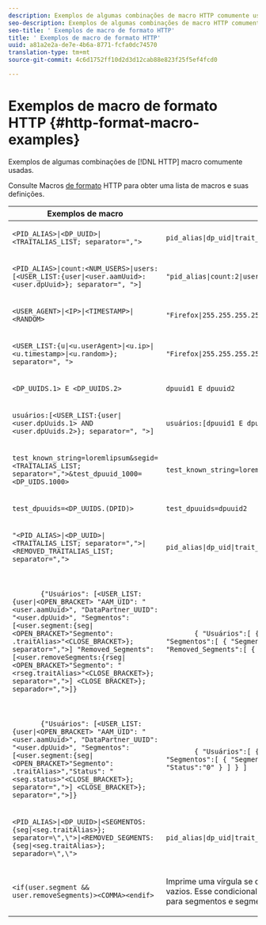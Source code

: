 ```yaml
---
description: Exemplos de algumas combinações de macro HTTP comumente usadas.
seo-description: Exemplos de algumas combinações de macro HTTP comumente usadas.
seo-title: ' Exemplos de macro de formato HTTP'
title: ' Exemplos de macro de formato HTTP'
uuid: a81a2e2a-de7e-4b6a-8771-fcfa0dc74570
translation-type: tm+mt
source-git-commit: 4c6d1752ff10d2d3d12cab88e823f25f5ef4fcd0

---
```



# Exemplos de macro de formato HTTP {#http-format-macro-examples}

Exemplos de algumas combinações de [!DNL HTTP] macro comumente usadas.

Consulte Macros [de formato](../formats/web-formats.md) HTTP para obter uma lista de macros e suas definições.

<table id="table_D5FAC5D056ED49D79FA883197EF8F42E"> 
 <thead> 
  <tr> 
   <th colname="col1" class="entry"> Exemplos de macro </th> 
   <th colname="col2" class="entry"> Formato de saída </th> 
  </tr> 
 </thead>
 <tbody> 
  <tr> 
   <td colname="col1"> <p> <code>&lt;PID_ALIAS&gt;|&lt;DP_UUID&gt;|&lt;TRAITALIAS_LIST; separator=","&gt;</code> </p> </td> 
   <td colname="col2"> <p> <code>pid_alias|dp_uid|trait_1,trait_2</code> </p> </td> 
  </tr> 
  <tr> 
   <td colname="col1"> <p> <code>&lt;PID_ALIAS&gt;|count:&lt;NUM_USERS&gt;|users:[&lt;USER_LIST:{user|&lt;user.aamUuid&gt;:&lt;user.dpUuid&gt;}; separator=", "&gt;]</code> </p> </td> 
   <td colname="col2"> <p> <code>"pid_alias|count:2|users:[uuid1:dpuuid1, uuid2:dpuuid2]"</code> </p> </td> 
  </tr> 
  <tr> 
   <td colname="col1"> <p> <code>&lt;USER_AGENT&gt;|&lt;IP&gt;|&lt;TIMESTAMP&gt;|&lt;RANDOM&gt;</code> </p> </td> 
   <td colname="col2"> <p> <code>"Firefox|255.255.255.255|1395758143|42341"</code> </p> </td> 
  </tr> 
  <tr> 
   <td colname="col1"> <p> <code>&lt;USER_LIST:{u|&lt;u.userAgent&gt;|&lt;u.ip&gt;|&lt;u.timestamp&gt;|&lt;u.random&gt;}; separator=", "&gt;</code> </p> </td> 
   <td colname="col2"> <p> <code>"Firefox|255.255.255.255|1395758143|42341"</code> </p> </td> 
  </tr> 
  <tr> 
   <td colname="col1"> <p> <code>&lt;DP_UUIDS.1&gt; E &lt;DP_UUIDS.2&gt;</code> </p> </td> 
   <td colname="col2"> <p> <code>dpuuid1 E dpuuid2</code> </p> </td> 
  </tr> 
  <tr> 
   <td colname="col1"> <p> <code>usuários:[&lt;USER_LIST:{user|&lt;user.dpUuids.1&gt; AND &lt;user.dpUuids.2&gt;}; separator=", "&gt;]</code> </p> </td> 
   <td colname="col2"> <p> <code>usuários:[dpuuid1 E dpuuid2]</code> </p> </td> 
  </tr> 
  <tr> 
   <td colname="col1"> <p> <code>test_known_string=loremlipsum&amp;segid=&lt;TRAITALIAS_LIST; separator=","&gt;&amp;test_dpuuid_1000=&lt;DP_UIDS.1000&gt;</code> </p> </td> 
   <td colname="col2"> <p> <code>test_known_string=loremlipsum&amp;segid=trait_1,trait_2&amp;test_dpuuid_1000=dpuuid_1000</code> </p> </td> 
  </tr> 
  <tr> 
   <td colname="col1"> <p> <code>test_dpuuids=&lt;DP_UUIDS.(DPID)&gt;</code> </p> </td> 
   <td colname="col2"> <p> <code>test_dpuuids=dpuuid2</code> </p> </td> 
  </tr> 
  <tr> 
   <td colname="col1"> <p> <code>"&lt;PID_ALIAS&gt;|&lt;DP_UUID&gt;|&lt;TRAITALIAS_LIST; separator=","&gt;|&lt;REMOVED_TRAITALIAS_LIST; separator=","&gt;</code> </p> </td> 
   <td colname="col2"> <p> <code>pid_alias|dp_uid|trait_1,trait_2|trait_3,trait_4</code> </p> </td> 
  </tr> 
  <tr> 
   <td colname="col1"> <p> 
     <code>
       {"Usuários": [&lt;USER_LIST:{user|&lt;OPEN_BRACKET&gt; "AAM_UID": "&lt;user.aamUuid&gt;", "DataPartner_UUID": "&lt;user.dpUuid&gt;", "Segmentos": [&lt;user.segment:{seg|&lt;OPEN_BRACKET&gt;"Segmento": .traitAlias&gt;"&lt;CLOSE_BRACKET&gt;}; separator=","&gt;] "Removed_Segments": [&lt;user.removeSegments:{rseg|&lt;OPEN_BRACKET&gt;"Segmento": "&lt;rseg.traitAlias&gt;"&lt;CLOSE_BRACKET&gt;}; separator=","&gt;] &lt;CLOSE BRACKET&gt;}; separador=","&gt;]} </code> </p> </td> 
   <td colname="col2"> <p> 
     <code>
       { "Usuários":[ { "AAM_UUID":"uuid1", "DataPartner_UID":"dpuuid1", "Segmentos":[ { "Segmento":"alias1" }, { "Segmento":"alias2" } ], "Removed_Segments":[ { "Segmento":"alias3" }, { "Segmento": alias4" } ] } ] </code> </p> </td> 
  </tr> 
  <tr> 
   <td colname="col1"> <p> 
     <code>
       {"Usuários": [&lt;USER_LIST:{user|&lt;OPEN_BRACKET&gt; "AAM_UID": "&lt;user.aamUuid&gt;", "DataPartner_UUID": "&lt;user.dpUuid&gt;", "Segmentos": [&lt;user.segment:{seg|&lt;OPEN_BRACKET&gt;"Segmento": .traitAlias&gt;","Status": "&lt;seg.status&gt;"&lt;CLOSE_BRACKET&gt;}; separator=","&gt;] &lt;CLOSE_BRACKET&gt;}; separator=","&gt;]} </code> </p> </td> 
   <td colname="col2"> <p> 
     <code>
       { "Usuários":[ { "AAM_UUID":"uuid1", "DataPartner_UID":"dpuuid1", "Segmentos":[ { "Segmento":"alias1" "Status":"1" }, { "Segmento":"alias2" "Status":"0" } ] } ] </code> </p> </td> 
  </tr> 
  <tr> 
   <td colname="col1"> <p> <code>&lt;PID_ALIAS&gt;|&lt;DP_UUID&gt;|&lt;SEGMENTOS:{seg|&lt;seg.traitAlias&gt;}; separator=\",\"&gt;|&lt;REMOVED_SEGMENTS:{seg|&lt;seg.traitAlias&gt;}; separador=\",\"&gt;</code> </p> </td> 
   <td colname="col2"> <p> <code>pid_alias|dp_uid|trait_1,trait_2|trait_3,trait_4</code> </p> </td> 
  </tr> 
  <tr> 
   <td colname="col1"> <p> <code>&lt;if(user.segment &amp;&amp; user.removeSegments)&gt;&lt;COMMA&gt;&lt;endif&gt;</code> </p> </td> 
   <td colname="col2"> <p>Imprime uma vírgula se os <code>segmentos</code> dos campos e <code>removeSegments</code> não estiverem vazios. Esse condicional pode ser usado para solicitações POST ao concatenar listas para segmentos e segmentos removidos. </p> </td> 
  </tr> 
 </tbody> 
</table>
